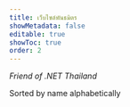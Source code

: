 ```yaml
---
title: เว็บไซต์พันธมิตร
showMetadata: false
editable: true
showToc: true
order: 2
---
```


*Friend of .NET Thailand*

<Info>Sorted by name alphabetically</Info>

<FriendsWebsites />
